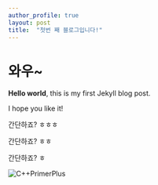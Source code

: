 ```yaml
---
author_profile: true
layout: post
title:  "첫번 째 블로그입니다!"
---
```


# 와우~

**Hello world**, this is my first Jekyll blog post.

I hope you like it!

간단하죠? ㅎㅎㅎ

간단하죠? ㅎㅎ

간단하죠? ㅎ

![C++PrimerPlus](../images/2024-09-02-first/C++PrimerPlus.jpg)
